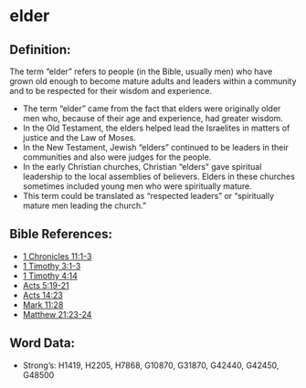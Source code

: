 # elder

## Definition:

The term “elder” refers to people (in the Bible, usually men) who have grown old enough to become mature adults and leaders within a community and to be respected for their wisdom and experience. 

*   The term “elder” came from the fact that elders were originally older men who, because of their age and experience, had greater wisdom.
*   In the Old Testament, the elders helped lead the Israelites in matters of justice and the Law of Moses.
*   In the New Testament, Jewish “elders” continued to be leaders in their communities and also were judges for the people.
*   In the early Christian churches, Christian “elders” gave spiritual leadership to the local assemblies of believers. Elders in these churches sometimes included young men who were spiritually mature.
*   This term could be translated as “respected leaders” or “spiritually mature men leading the church.”

## Bible References:

*   [1 Chronicles 11:1-3](rc://en/tn/help/1ch/11/01)
*   [1 Timothy 3:1-3](rc://en/tn/help/1ti/03/01)
*   [1 Timothy 4:14](rc://en/tn/help/1ti/04/14)
*   [Acts 5:19-21](rc://en/tn/help/act/05/19)
*   [Acts 14:23](rc://en/tn/help/act/14/23)
*   [Mark 11:28](rc://en/tn/help/mrk/11/28)
*   [Matthew 21:23-24](rc://en/tn/help/mat/21/23)

## Word Data:

*   Strong’s: H1419, H2205, H7868, G10870, G31870, G42440, G42450, G48500
